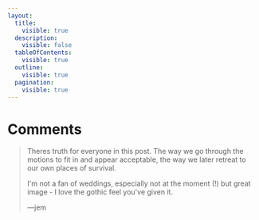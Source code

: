 ```yaml
---
layout:
  title:
    visible: true
  description:
    visible: false
  tableOfContents:
    visible: true
  outline:
    visible: true
  pagination:
    visible: true
---
```


# Comments

> Theres truth for everyone in this post.  The way we go through the motions to fit in and appear acceptable, the way we later retreat to our own places of survival.
>
> I'm not a fan of weddings, especially not at the moment (!) but great image - I love the gothic feel you've given it.
>
> —jem
